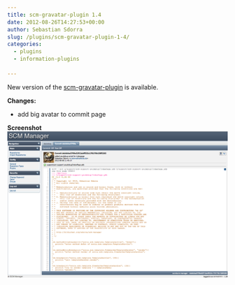 ```yaml
---
title: scm-gravatar-plugin 1.4
date: 2012-08-26T14:27:53+00:00
author: Sebastian Sdorra
slug: /plugins/scm-gravatar-plugin-1-4/
categories:
  - plugins
  - information-plugins

---
```

New version of the [scm-gravatar-plugin](https://github.com/scm-manager/scm-gravatar-plugin) is available.

**Changes:**
- add big avatar to commit page

**Screenshot**
[![scm-gravatar-plugin 1.4](assets/Screen-Shot-2012-08-26-at-14.25.38.png)](assets/Screen-Shot-2012-08-26-at-14.25.38.png "scm-gravatar-plugin 1.4")

